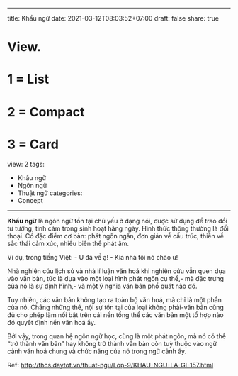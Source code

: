 
---
title: Khẩu ngữ
date: 2021-03-12T08:03:52+07:00
draft: false
share: true

# View.
#   1 = List
#   2 = Compact
#   3 = Card
view: 2
tags:
- Khẩu ngữ
- Ngôn ngữ
- Thuật ngữ
categories:
- Concept
---

**Khẩu ngữ** là ngôn ngữ tồn tại chủ yếu ở dạng nói, được sử dụng để trao đổi tư tưởng, tình cảm trong sinh hoạt hằng ngày. Hình thức thông thường là đối thoại. Có đặc điểm cơ bản: phát ngôn ngắn, đơn giản về cấu trúc, thiên về sắc thái cảm xúc, nhiều biến thể phát âm.

Ví dụ, trong tiếng Việt: - U đã về ạ! - Kìa nhà tôi nó chào u!

Nhà nghiên cúu lịch sử và nhà lí luận văn hoá khi nghiên cứu vẫn quen dựa vào văn bản, tức là dựa vào một loại hình phát ngôn cụ thể,- mà đặc trưng của nó là sự định hình,- và một ý nghĩa văn bản phổ quát nào đó.

Tuy nhiên, các văn bản không tạo ra toàn bộ văn hoá, mà chỉ là một phần của nó. Chẳng những thế, nội sự tồn tại của loại không phải-văn bản cũng đủ cho phép làm nổi bật trên cái nền tổng thể các văn bản một tổ hợp nào đó quyết định nền văn hoá ấy. 

Bởi vậy, trong quan hệ ngôn ngữ học, cùng là một phát ngôn, mà nó có thể “trở thành văn bản” hay không trở thành văn bản còn tuỳ thuộc vào ngữ cảnh văn hoá chung và chức năng của nó trong ngữ cảnh ấy.

Ref: http://thcs.daytot.vn/thuat-ngu/Lop-9/KHAU-NGU-LA-GI-157.html

